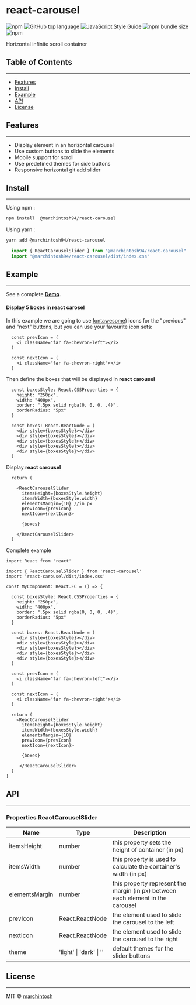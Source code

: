 # react-carousel

![npm](https://img.shields.io/npm/v/@marchintosh94/react-carousel) ![GitHub top language](https://img.shields.io/github/languages/top/marchintosh94/react-carousel) [![JavaScript Style Guide](https://img.shields.io/badge/code_style-standard-brightgreen.svg)](https://standardjs.com)  ![npm bundle size](https://img.shields.io/bundlephobia/min/@marchintosh94/react-carousel) ![npm](https://img.shields.io/npm/dm/@marchintosh94/react-carousel)

Horizontal infinite scroll container

## Table of Contents
----------
- [Features](#-features)
- [Install](#-install)
- [Example](#-example)
- [API](#-api)
- [License](#license)

## Features
----------

- Display element in an horizontal carousel
- Use custom buttons to slide the elements
- Mobile support for scroll
- Use predefined themes for side buttons
- Responsive horizontal git add slider


## Install
----------

Using npm : 
```bash
npm install  @marchintosh94/react-carousel
```
Using yarn :
```bash
yarn add @marchintosh94/react-carousel
```

```ts
  import { ReactCarouselSlider } from "@marchintosh94/react-carousel"
  import "@marchintosh94/react-carousel/dist/index.css"
```


## Example
----------

See a complete **[Demo](https://crkn6.csb.app/)**.

#### Display 5 boxes in **react carosel**

In this example we are going to use [fontawesome](https://fontawesome.com/)) icons for the "previous" and "next" buttons, but you can use your favourite icon sets:

```tsx
  const prevIcon = (
    <i className="far fa-chevron-left"></i>
  )

  const nextIcon = (
    <i className="far fa-chevron-right"></i>
  )
```

Then define the boxes that will be displayed in **react carousel**
```tsx
  const boxesStyle: React.CSSProperties = {
    height: "250px", 
    width: "400px", 
    border: ".5px solid rgba(0, 0, 0, .4)", 
    borderRadius: "5px"
  }

  const boxes: React.ReactNode = (
    <div style={boxesStyle}></div>
    <div style={boxesStyle}></div>
    <div style={boxesStyle}></div>
    <div style={boxesStyle}></div>
    <div style={boxesStyle}></div>
  )
```
Display **react carousel**

```tsx
  return (

    <ReactCarouselSlider 
      itemsHeight={boxesStyle.height} 
      itemsWidth={boxesStyle.width} 
      elementsMargin={10} //in px
      prevIcon={prevIcon}
      nextIcon={nextIcon}>

      {boxes}

    </ReactCarouselSlider>
  )
```

Complete example

```tsx
import React from 'react'

import { ReactCarouselSlider } from 'react-carousel'
import 'react-carousel/dist/index.css'

const MyComponent: React.FC = () => {

  const boxesStyle: React.CSSProperties = {
    height: "250px", 
    width: "400px", 
    border: ".5px solid rgba(0, 0, 0, .4)", 
    borderRadius: "5px"
  }

  const boxes: React.ReactNode = (
    <div style={boxesStyle}></div>
    <div style={boxesStyle}></div>
    <div style={boxesStyle}></div>
    <div style={boxesStyle}></div>
    <div style={boxesStyle}></div>
  )

  const prevIcon = (
    <i className="far fa-chevron-left"></i>
  )

  const nextIcon = (
    <i className="far fa-chevron-right"></i>
  )

  return (
    <ReactCarouselSlider 
      itemsHeight={boxesStyle.height} 
      itemsWidth={boxesStyle.width} 
      elementsMargin={10} 
      prevIcon={prevIcon}
      nextIcon={nextIcon}>

      {boxes}

     </ReactCarouselSlider>
  )
}
```

## API
----------
### Properties **ReactCarouselSlider**

| Name                | Type                            | Description       |
| ---------------     | -----------                     | -----------       |
| itemsHeight         | number                          | this property sets the height of container (in px) |
| itemsWidth          | number                          | this property is used to calculate the container's width (in px) |
| elementsMargin      | number                          | this property represent the  margin (in px) between each element in the carousel |
| prevIcon            | React.ReactNode                 | the element used to slide the carousel to the left |
| nextIcon            | React.ReactNode                 | the element used to slide the carousel to the right |
| theme               | 'light' \| 'dark' \| ''         | default themes for the slider buttons |


## License
----------
MIT © [marchintosh](https://github.com/marchintosh94/react-carousel)
